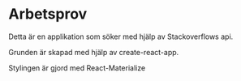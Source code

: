 # Arbetsprov

Detta är en applikation som söker med hjälp av Stackoverflows api.

Grunden är skapad med hjälp av create-react-app.

Stylingen är gjord med React-Materialize

